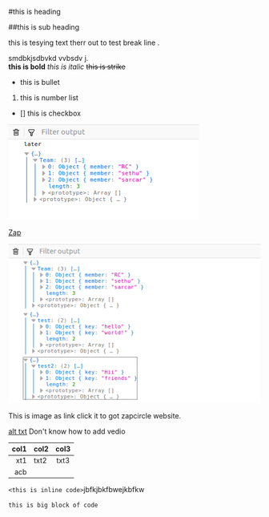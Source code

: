 #this is heading

##this is sub heading

this is tesying text therr out to test break line .

smdbkjsdbvkd vvbsdv j.  
**this is bold**
_this is italic_
~~this is strike~~

* this is bullet 
1. this is number list
- [] this is checkbox   

 ![alt etxt](images/asyncJS/Async.png "asynchronous js")

[Zap](http://zapcircle.net) 
 

[![alt txt](images/asyncJS/callbackhell.png)](http://zapcircle.net)

This is image as link click it to got zapcircle website.

[alt txt](https://youtu.be/GaT8uMDtEZo)
Don't know how to add vedio 

col1 | col2 | col3
-----:|:------|:-----:
xt1 | txt2 | txt3 
acb|



`<this is inline code>`jbfkjbkfbwejkbfkw
```
this is big block of code 
```





